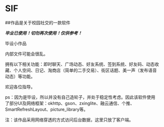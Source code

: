 # SIF
##作品是关于校园社交的一款软件


***毕业已使用！切勿再次使用！仅供参考！***


毕设小作品


内部文件可能会很乱。


拥有以下相关功能：即时聊天、广场动态、好友系统、签到系统、好友码、动态收藏、个人空间、日记、淘商店（简单的二手交易）、街区话题、美一声（发布语音动态）等功能。


欢迎各位指导。


ps：因为是毕设，所以并没有自己造轮子，并处于稳定性考虑。因此该软件使用了部分UI及网络框架：okhttp、gson、zxinglite、融云通信、个推、SmartRefreshLayout、picture_library等。


注：该作品采用网络穿透的方式访问后台数据，这里只放了客户端。
